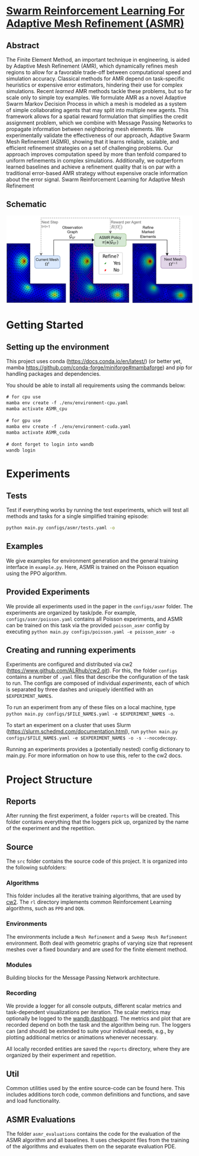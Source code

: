# [Swarm Reinforcement Learning For Adaptive Mesh Refinement (ASMR)](https://arxiv.org/abs/2304.00818)

## Abstract
The Finite Element Method, an important technique in engineering, is aided by Adaptive Mesh Refinement (AMR), which dynamically refines mesh regions to allow for a favorable trade-off between computational speed and simulation accuracy.
Classical methods for AMR depend on task-specific heuristics or expensive error estimators, hindering their use for complex simulations.
Recent _learned_ AMR methods tackle these problems, but so far scale only to simple toy examples. 
We formulate AMR as a novel Adaptive Swarm Markov Decision Process in which a mesh is modeled as a system of simple collaborating agents that may split into multiple new agents.
This framework allows for a spatial reward formulation that simplifies the credit assignment problem, which we combine with Message Passing Networks to propagate information between neighboring mesh elements.
We experimentally validate the effectiveness of our approach, Adaptive Swarm Mesh Refinement (ASMR), showing that it learns reliable, scalable, and efficient refinement strategies on a set of challenging problems.
Our approach improves computation speed by more than tenfold compared to uniform refinements in complex simulations. 
Additionally, we outperform learned baselines and achieve a refinement quality that is on par with a traditional error-based AMR strategy without expensive oracle information about the error signal. 
Swarm Reinforcement Learning for Adaptive Mesh Refinement

## Schematic
![Figure 1](images/ASMR_FigureOne.png)

# Getting Started

## Setting up the environment

This project uses conda (https://docs.conda.io/en/latest/) (or better yet, mamba https://github.com/conda-forge/miniforge#mambaforge) 
and pip for handling packages and dependencies.

You should be able to install all requirements using the commands below:

```
# for cpu use
mamba env create -f ./env/environment-cpu.yaml
mamba activate ASMR_cpu

# for gpu use
mamba env create -f ./env/environment-cuda.yaml
mamba activate ASMR_cuda

# dont forget to login into wandb
wandb login
```


# Experiments

## Tests
Test if everything works by running the test experiments, which will test all methods and tasks 
for a single simplified training episode:

```bash
python main.py configs/asmr/tests.yaml -o
```

## Examples
We give examples for environment generation and the general training interface in `example.py`. Here,
ASMR is trained on the Poisson equation using the PPO algorithm.

## Provided Experiments
We provide all experiments used in the paper in the `configs/asmr` folder. The experiments are organized by task/pde.
For example, `configs/asmr/poisson.yaml` contains all Poisson experiments, and ASMR can be trained on this task via the
provided `poisson_asmr` config by executing `python main.py configs/poisson.yaml -e poisson_asmr -o`

## Creating and running experiments

Experiments are configured and distributed via cw2 (https://www.github.com/ALRhub/cw2.git).
For this, the folder `configs` contains a number of `.yaml` files that describe the configuration of the task to run. 
The configs are composed of individual
_experiments_, each of which is separated by three dashes and uniquely identified with an `$EXPERIMENT_NAME$`.

To run an experiment from any of these files on a local machine, type
`python main.py configs/$FILE_NAME$.yaml -e $EXPERIMENT_NAME$ -o`.

To start an experiment on a cluster that uses Slurm
(https://slurm.schedmd.com/documentation.html), run
`python main.py configs/$FILE_NAME$.yaml -e $EXPERIMENT_NAME$ -o -s --nocodecopy`.

Running an experiments provides a (potentially nested) config dictionary to main.py.
For more information on how to use this, refer to the cw2 docs.

# Project Structure

## Reports

After running the first experiment, a folder `reports` will be created.
This folder contains everything that the loggers pick up, organized by the name of the experiment and the repetition.

## Source

The `src` folder contains the source code of this project. It is organized into the following subfolders:

### Algorithms
This folder includes all the iterative training algorithms, that are used by [cw2](https://www.github.com/ALRhub/cw2).
The `rl` directory implements common Reinforcement Learning algorithms, such as `PPO` and `DQN`.

### Environments
The environments include a `Mesh Refinement` and a `Sweep Mesh Refinement` environment.
Both deal with geometric graphs of varying size that represent meshes over a fixed boundary 
and are used for the finite element method.

### Modules
Building blocks for the Message Passing Network architecture.

### Recording

We provide a logger for all console outputs, different scalar metrics and task-dependent visualizations per iteration.
The scalar metrics may optionally be logged to the [wandb dashboard](https://wandb.ai).
The metrics and plot that are recorded depend on both the task and the algorithm being run.
The loggers can (and should) be extended
to suite your individual needs, e.g., by plotting additional metrics or animations whenever necessary.

All locally recorded entities are saved the `reports` directory, where they are organized by their experiment and repetition.

## Util

Common utilities used by the entire source-code can be found here. 
This includes additions torch code, common definitions and functions, and save and load functionality.

## ASMR Evaluations

The folder `asmr_evaluations` contains the code for the evaluation of the ASMR algorithm and all baselines. It uses
checkpoint files from the training of the algorithms and evaluates them on the separate evaluation PDE.

